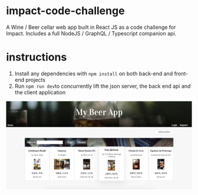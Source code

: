# impact-code-challenge
A Wine / Beer cellar web app built in React JS as a code challenge for Impact. Includes a full NodeJS / GraphQL / Typescript companion api.

# instructions
1. Install any dependencies with `npm install` on both back-end and front-end projects
2. Run `npm run dev`to concurrently lift the json server, the back end api and the client application

![App Preview](thumbnail.png)
